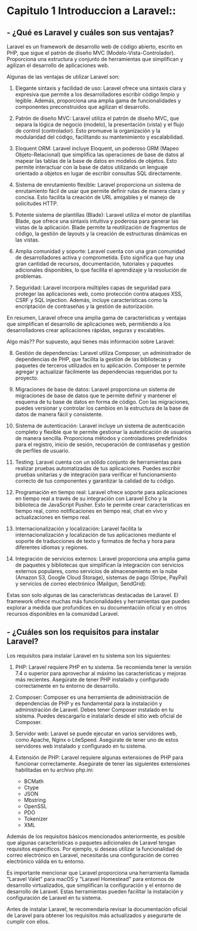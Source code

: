 
# Capitulo 1 Introduccion a Laravel::
  ##  - ¿Qué es Laravel y cuáles son sus ventajas?

   Laravel es un framework de desarrollo web de código abierto, escrito en PHP, que sigue el patrón de diseño MVC (Modelo-Vista-Controlador). Proporciona una estructura y conjunto de herramientas que simplifican y agilizan el desarrollo de aplicaciones web.

Algunas de las ventajas de utilizar Laravel son:

1. Elegante sintaxis y facilidad de uso: Laravel ofrece una sintaxis clara y expresiva que permite a los desarrolladores escribir código limpio y legible. Además, proporciona una amplia gama de funcionalidades y componentes preconstruidos que agilizan el desarrollo.

2. Patrón de diseño MVC: Laravel utiliza el patrón de diseño MVC, que separa la lógica de negocio (modelo), la presentación (vista) y el flujo de control (controlador). Esto promueve la organización y la modularidad del código, facilitando su mantenimiento y escalabilidad.

3. Eloquent ORM: Laravel incluye Eloquent, un poderoso ORM (Mapeo Objeto-Relacional) que simplifica las operaciones de base de datos al mapear las tablas de la base de datos en modelos de objetos. Esto permite interactuar con la base de datos utilizando un lenguaje orientado a objetos en lugar de escribir consultas SQL directamente.

4. Sistema de enrutamiento flexible: Laravel proporciona un sistema de enrutamiento fácil de usar que permite definir rutas de manera clara y concisa. Esto facilita la creación de URL amigables y el manejo de solicitudes HTTP.

5. Potente sistema de plantillas (Blade): Laravel utiliza el motor de plantillas Blade, que ofrece una sintaxis intuitiva y poderosa para generar las vistas de la aplicación. Blade permite la reutilización de fragmentos de código, la gestión de layouts y la creación de estructuras dinámicas en las vistas.

6. Amplia comunidad y soporte: Laravel cuenta con una gran comunidad de desarrolladores activa y comprometida. Esto significa que hay una gran cantidad de recursos, documentación, tutoriales y paquetes adicionales disponibles, lo que facilita el aprendizaje y la resolución de problemas.

7. Seguridad: Laravel incorpora múltiples capas de seguridad para proteger las aplicaciones web, como protección contra ataques XSS, CSRF y SQL injection. Además, incluye características como la encriptación de contraseñas y la gestión de autorización.

En resumen, Laravel ofrece una amplia gama de características y ventajas que simplifican el desarrollo de aplicaciones web, permitiendo a los desarrolladores crear aplicaciones rápidas, seguras y escalables.

Algo más?? 
Por supuesto, aquí tienes más información sobre Laravel:

8. Gestión de dependencias: Laravel utiliza Composer, un administrador de dependencias de PHP, que facilita la gestión de las bibliotecas y paquetes de terceros utilizados en tu aplicación. Composer te permite agregar y actualizar fácilmente las dependencias requeridas por tu proyecto.

9. Migraciones de base de datos: Laravel proporciona un sistema de migraciones de base de datos que te permite definir y mantener el esquema de tu base de datos en forma de código. Con las migraciones, puedes versionar y controlar los cambios en la estructura de la base de datos de manera fácil y consistente.

10. Sistema de autenticación: Laravel incluye un sistema de autenticación completo y flexible que te permite gestionar la autenticación de usuarios de manera sencilla. Proporciona métodos y controladores predefinidos para el registro, inicio de sesión, recuperación de contraseñas y gestión de perfiles de usuario.

11. Testing: Laravel cuenta con un sólido conjunto de herramientas para realizar pruebas automatizadas de tus aplicaciones. Puedes escribir pruebas unitarias y de integración para verificar el funcionamiento correcto de tus componentes y garantizar la calidad de tu código.

12. Programación en tiempo real: Laravel ofrece soporte para aplicaciones en tiempo real a través de su integración con Laravel Echo y la biblioteca de JavaScript Pusher. Esto te permite crear características en tiempo real, como notificaciones en tiempo real, chat en vivo y actualizaciones en tiempo real.

13. Internacionalización y localización: Laravel facilita la internacionalización y localización de tus aplicaciones mediante el soporte de traducciones de texto y formatos de fecha y hora para diferentes idiomas y regiones.

14. Integración de servicios externos: Laravel proporciona una amplia gama de paquetes y bibliotecas que simplifican la integración con servicios externos populares, como servicios de almacenamiento en la nube (Amazon S3, Google Cloud Storage), sistemas de pago (Stripe, PayPal) y servicios de correo electrónico (Mailgun, SendGrid).

Estas son solo algunas de las características destacadas de Laravel. El framework ofrece muchas más funcionalidades y herramientas que puedes explorar a medida que profundices en su documentación oficial y en otros recursos disponibles en la comunidad Laravel.


## - ¿Cuáles son los requisitos para instalar Laravel?
Los requisitos para instalar Laravel en tu sistema son los siguientes:

1. PHP: Laravel requiere PHP en tu sistema. Se recomienda tener la versión 7.4 o superior para aprovechar al máximo las características y mejoras más recientes. Asegúrate de tener PHP instalado y configurado correctamente en tu entorno de desarrollo.

2. Composer: Composer es una herramienta de administración de dependencias de PHP y es fundamental para la instalación y administración de Laravel. Debes tener Composer instalado en tu sistema. Puedes descargarlo e instalarlo desde el sitio web oficial de Composer.

3. Servidor web: Laravel se puede ejecutar en varios servidores web, como Apache, Nginx o LiteSpeed. Asegúrate de tener uno de estos servidores web instalado y configurado en tu sistema.

4. Extensión de PHP: Laravel requiere algunas extensiones de PHP para funcionar correctamente. Asegúrate de tener las siguientes extensiones habilitadas en tu archivo php.ini:
   - BCMath
   - Ctype
   - JSON
   - Mbstring
   - OpenSSL
   - PDO
   - Tokenizer
   - XML

Además de los requisitos básicos mencionados anteriormente, es posible que algunas características o paquetes adicionales de Laravel tengan requisitos específicos. Por ejemplo, si deseas utilizar la funcionalidad de correo electrónico en Laravel, necesitarás una configuración de correo electrónico válida en tu entorno.

Es importante mencionar que Laravel proporciona una herramienta llamada "Laravel Valet" para macOS y "Laravel Homestead" para entornos de desarrollo virtualizados, que simplifican la configuración y el entorno de desarrollo de Laravel. Estas herramientas pueden facilitar la instalación y configuración de Laravel en tu sistema.

Antes de instalar Laravel, te recomendaría revisar la documentación oficial de Laravel para obtener los requisitos más actualizados y asegurarte de cumplir con ellos.

